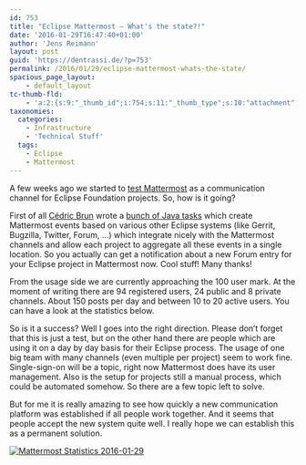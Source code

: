 ```yaml
---
id: 753
title: "Eclipse Mattermost – What's the state?!"
date: '2016-01-29T16:47:40+01:00'
author: 'Jens Reimann'
layout: post
guid: 'https://dentrassi.de/?p=753'
permalink: /2016/01/29/eclipse-mattermost-whats-the-state/
spacious_page_layout:
    - default_layout
tc-thumb-fld:
    - 'a:2:{s:9:"_thumb_id";i:754;s:11:"_thumb_type";s:10:"attachment";}'
taxonomies:
  categories:
    - Infrastructure
    - 'Technical Stuff'
  tags:
    - Eclipse
    - Mattermost
---
```


A few weeks ago we started to [test Mattermost](https://dentrassi.de/2015/12/16/test-driving-mattermost-at-the-eclipse-foundation/) as a communication channel for Eclipse Foundation projects. So, how is it going?

<!-- more -->

First of all [Cédric Brun](http://cedric.brun.io/about/) wrote a [bunch of Java tasks](https://github.com/cbrun/jstuart) which create Mattermost events based on various other Eclipse systems (like Gerrit, Bugzilla, Twitter, Forum, …) which integrate nicely with the Mattermost channels and allow each project to aggregate all these events in a single location. So you actually can get a notification about a new Forum entry for your Eclipse project in Mattermost now. Cool stuff! Many thanks!

From the usage side we are currently approaching the 100 user mark. At the moment of writing there are 94 registered users, 24 public and 8 private channels. About 150 posts per day and between 10 to 20 active users. You can have a look at the statistics below.

So is it a success? Well I goes into the right direction. Please don’t forget that this is just a test, but on the other hand there are people which are using it on a day by day basis for their Eclipse process. The usage of one big team with many channels (even multiple per project) seem to work fine. Single-sign-on will be a topic, right now Mattermost does have its user management. Also is the setup for projects still a manual process, which could be automated somehow. So there are a few topic left to solve.

But for me it is really amazing to see how quickly a new communication platform was established if all people work together. And it seems that people accept the new system quite well. I really hope we can establish this as a permanent solution.

[![Mattermost Statistics 2016-01-29](https://dentrassi.de/wp-content/uploads/mattermost_stats_1.png)](https://dentrassi.de/wp-content/uploads/mattermost_stats_1.png)
